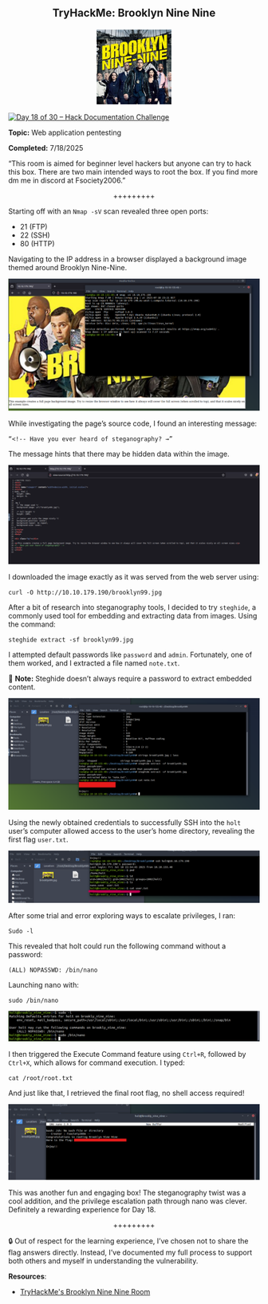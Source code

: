 **<p align="center">TryHackMe: Brooklyn Nine Nine</p>**
---

<p align="center">
  <img src="https://github.com/chaiexe/TryHackMe-Write-ups/blob/main/Red-Team/Brooklyn-Nine-Nine/Images/Brooklyn%20Nine%20Nine%20Icon.jpeg" alt="image alt" width="150" />
</p>

[![Day 18 of 30 – Hack Documentation Challenge](https://img.shields.io/badge/Day%2018%20of%2030-Hack%20Documentation%20Challenge-crimson?style=for-the-badge&logo=tryhackme)](https://tryhackme.com)

**Topic:** Web application pentesting 

**Completed:** 7/18/2025

“This room is aimed for beginner level hackers but anyone can try to hack this box. There are two main intended ways to root the box. If you find more dm me in discord at Fsociety2006.”

<p align="center">+++++++++</p>

Starting off with an `Nmap -sV` scan revealed three open ports:

- 21 (FTP)
- 22 (SSH)
- 80 (HTTP)

Navigating to the IP address in a browser displayed a background image themed around Brooklyn Nine-Nine.

![Alt text](https://github.com/chaiexe/TryHackMe-Write-ups/blob/main/Red-Team/Brooklyn-Nine-Nine/Images/Screenshot%201.png)

While investigating the page’s source code, I found an interesting message: 

```
“<!-- Have you ever heard of steganography? →” 
```

The message hints that there may be hidden data within the image.

![Alt text](https://github.com/chaiexe/TryHackMe-Write-ups/blob/main/Red-Team/Brooklyn-Nine-Nine/Images/Screenshot%202.png)

I downloaded the image exactly as it was served from the web server using:

```
curl -O http://10.10.179.190/brooklyn99.jpg
```

After a bit of research into steganography tools, I decided to try `steghide`, a commonly used tool for embedding and extracting data from images. Using the command:

```
steghide extract -sf brooklyn99.jpg
```

I attempted default passwords like `password` and `admin`. Fortunately, one of them worked, and I extracted a file named `note.txt`.

🚨 **Note:** Steghide doesn’t always require a password to extract embedded content.

![Alt text](https://github.com/chaiexe/TryHackMe-Write-ups/blob/main/Red-Team/Brooklyn-Nine-Nine/Images/Screenshot%203.png)

Using the newly obtained credentials to successfully SSH into the `holt` user’s computer allowed access to the user’s home directory, revealing the first flag `user.txt`.

![Alt text](https://github.com/chaiexe/TryHackMe-Write-ups/blob/main/Red-Team/Brooklyn-Nine-Nine/Images/Screenshot%204.png)

After some trial and error exploring ways to escalate privileges, I ran:

```
Sudo -l
```
This revealed that holt could run the following command without a password:

```
(ALL) NOPASSWD: /bin/nano
```
Launching nano with:
```
sudo /bin/nano
```
![Alt text](https://github.com/chaiexe/TryHackMe-Write-ups/blob/main/Red-Team/Brooklyn-Nine-Nine/Images/Screenshot%205.png)

I then triggered the Execute Command feature using `Ctrl+R`, followed by `Ctrl+X`, which allows for command execution. I typed:

```
cat /root/root.txt
```
And just like that, I retrieved the final root flag, no shell access required!

![Alt text](https://github.com/chaiexe/TryHackMe-Write-ups/blob/main/Red-Team/Brooklyn-Nine-Nine/Images/Screenshot%206.png)

This was another fun and engaging box! The steganography twist was a cool addition, and the privilege escalation path through nano was clever. Definitely a rewarding experience for Day 18.

<p align="center">+++++++++</p>

🔒 Out of respect for the learning experience, I’ve chosen not to share the flag answers directly. Instead, I’ve documented my full process to support both others and myself in understanding the vulnerability.

**Resources**:
- [TryHackMe's Brooklyn Nine Nine Room](https://tryhackme.com/room/brooklynninenine)
